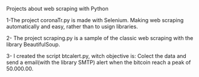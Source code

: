 Projects about web scraping with Python


1-The project coronaTr.py is made with Selenium. Making web scraping automatically and easy, rather than to usign libraries.


2- The project scraping.py is a sample of the classic web scraping with the library BeautifulSoup.


3- I created the script btcalert.py, witch objective is: Colect the data and send a email(with the library SMTP) alert when the bitcoin reach a peak of 50.000.00.
